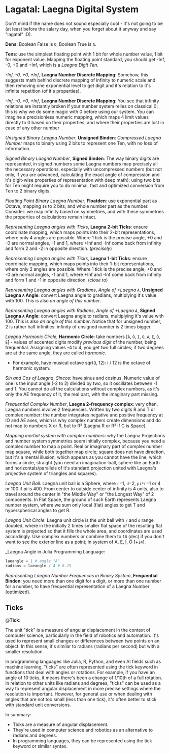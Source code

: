 # Lagatal: Laegna Digital System

Don't mind if the name does not sound especially cool - it's not going to be (at least before the salary day, when you forget about it anyway and say "lagatal" :D).

__Dens__: Boolean False is `O`, Boolean True is `A`.

__Tens__: use the simplest floating point with 1 bit for whole number value, 1 bit for exponent value. Mapping the floating point standard, you should get -Inf, -0, +0 and +Inf, which is a _Laegna Digit Ten_.

_-Inf, -0, +0, +Inf_, __Laegna Number Discrete Mapping__: Somehow, this suggests math behind discrete mapping of infinity to numeric scale and then removing one exponential level to get digit and it's relation to it's infinite repetition (of it's properties).

_-Inf, -0, +0, +Inf_, __Laegna Number Discrete Mapping__: You see that infinity relations are instantly broken if your number system relies on classical 0; this is why we do some magic with 0 before using our system. You can imagine a precisionless numeric mapping, which maps 4 limit values directly to 0 based on their properties; and where their properties are lost in case of any other number

_Unsigned Binary Laegna Number_, __Unsigned Binden__: _Compressed Laegna Number_ maps to binary using 2 bits to represent one Ten, with no loss of information.

_Signed Binary Laegna Number_, __Signed Binden__: The way binary digits are represented, in signed numbers some Laegna numbers map precisely all the necessary operations, especially with uncompressed numbers (but not only, if you are advanced, calculating the exact angle of compression and it's digit-wise properties of representation with deep math); using two bits for Ten might require you to do minimal, fast and optimized conversion from Ten to 2 binary digits.

_Floating Point Binary Laegna Number_, __Floatden__: use exponential part as Octave, mapping `IE` to 2 bits; and whole number part as the number. Consider: we map infinity based on symmetries, and with these symmetries the properties of calculations remain intact.

_Representing Laegna angles with Ticks_, __Laegna 2-bit Ticks__: ensure coordinate mapping, which maps points into their 2-bit representations, where only 4 angles are possible. Where 1 tick is the precise angle, +0 and -0 are normal angles, -1 and 1, where +Inf and -Inf come back from infinity and form 2 and -2 in opposite direction. (_precisely_)

_Representing Laegna angles with Ticks_, __Laegna 1-bit Ticks__: ensure coordinate mapping, which maps points into their 1-bit representations, where only 2 angles are possible. Where 1 tick is the precise angle, +0 and -0 are normal angles, -1 and 1, where +Inf and -Inf come back from infinity and form 1 and -1 in opposite direction. (_close to_)

_Representing Laegna angles with Gradians_, _Angle of +Laegna `A`_, __Unsigned Laegna `A` Angle__: convert Laegna angle to gradians, multiplying it's value with 100. This is also _an angle of this number_.

_Representing Laegna angles with Radians_, _Angle of +Laegna `A`_, __Signed Laegna `A` Angle__: convert Laegna angle to radians, multiplying it's value with 100. This is also _an angle of this number_. Notice that for unsigned number, 2 is rather half infinities: infinity of unsigned number is 2 times bigger.

_Laegna Harmonic Circle_, __Harmonic Circle__: take numbers [`À`, `Ò`, `I`, `O`, `A`, `E`, `Ó`, `É`] - values of accented digits modify _previous digit_ of the number, being frequential. Assigning values -4 to 4, you get two full circles; if two degrees are at the same angle, they are called _harmonic_.
- For example, have musical octave sqrt(i, 12): i / 12 is the octave of harmonic system.

_Sin and Cos of Laegna_, _Sincos_: have sinus and cosinus. Numeric value of one is the input angle (-2 to 2) divided by two, so it oscillates between -1 and 1. You cannot do all the calculations without complex numbers, as it's only the AE frequency of it, the real part, with the imaginary part missing.

_Frequential Complex Number_, __Laegna 2-frequency complex__: very often, Laegna numbers involve 2 frequencies. Written by two digits R and T or complex number: the number integrates negative and positive frequency at IO and AE axes, which is why complex numbers create dimensions and do not map to numbers X or R, but to R² (Laegna R or R² if C is Space).

_Mapping inertial system with complex numbers_: why the Laegna Projections and number system symmetries seem initially complex, because you need a complex number to map a point. Real or imaginary part of complex number map square, while both together map circle; square does not have direction, but it's a mental illusion, which appears as you cannot have the line, which forms a circle, straight (you need an imagination-ball, sphere like an Earth and horizontals/parallels of it's standard projection united with Laegna's projective system of triangles and squares).

_Laegna Unit Ball_: Laegna unit ball is a Sphere, where `r`=1, `d`=2, `pi*r`=1 or 4 or 100 if pi is 400. From center to outside center of infinity is 4 units, also to travel around the center in "the Middle Way" or "the Longest Way" of 2 components. In Flat Space, the ground of such Earth represents Laegna number system, where we sum only local (flat) angles to get T and hyperspherical angles to get R.

_Laegna Unit Circle_: Laegna unit circle is the unit ball with `r` and `d` range doubled, where in the initially 2 times smaller flat space of the resulting flat system is projected so that it fills the whole area, and coordinates are used accordingly. Use complex numbers or combine them to `18` (dec) if you don't want to see the exterior line as a point; in system of A, E, Í, Ó [+`14`].

_Laegna Angle in Julia Programming Language:
```julia
laeangle = 1 # angle "A"
radians = laeangle / 4 # 0.25

```

_Representing Laegna Number Frequences in Binary System_, __Frequential Binden__: you need more than one digit for a digit, or more than one number for a number, to have frequential representation of a Laegna Number (optimized).

## Ticks

@__Tick__:

The unit "tick" is a measure of angular displacement in the context of computer science, particularly in the field of robotics and automation. It's used to represent small changes or differences between two points on an object. In this sense, it's similar to radians (radians per second) but with a smaller resolution.

In programming languages like Julia, R, Python, and even AI fields such as machine learning, "ticks" are often represented using the tick keyword in functions that deal with angles or rotations. For example, if you have an angle of 10 ticks, it means there's been a change of 1/10th of a full rotation.
In relation to other units like radians and degrees, "ticks" can be used as a way to represent angular displacement in more precise settings where the resolution is important. However, for general use or when dealing with angles that are not too small (less than one tick), it's often better to stick with standard unit conversions.

In summary:
* Ticks are a measure of angular displacement. 
* They're used in computer science and robotics as an alternative to radians and degrees. 
* In programming languages, they can be represented using the tick keyword or similar syntax.